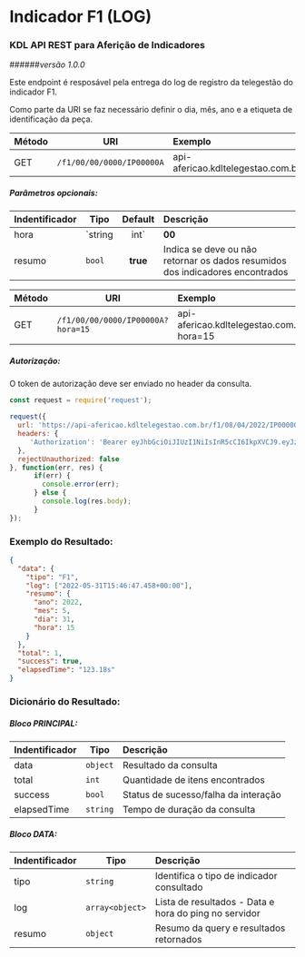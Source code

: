# Indicador F1 (LOG)
### KDL API REST para Aferição de Indicadores
######*versão 1.0.0*

Este endpoint é resposável pela entrega do log de registro da telegestão do indicador F1.

Como parte da URI se faz necessário definir o dia, mês, ano e a etiqueta de identificação da peça.

| Método | URI | Exemplo                                                    | 
| --- | --- | :-----------                                               | 
| GET | `/f1/00/00/0000/IP00000A` | api-afericao.kdltelegestao.com.br/f1/10/05/2022/IP00001A |

##### Parâmetros opcionais:
| Indentificador | Tipo   | Default   |  Descrição                                                                        | 
| -------------- | -------| :--------:| :------------------------------------------------------------------------------   | 
| hora   | `string|int`  |  **00** | Se informado o parâmetro hora, será retornado somente os resultados encontrado no intervalo da hora do dia/mês/ano solicitado. Por default são retornas todos registro criados no dia/mês/ano solicitado. |
| resumo   | `bool`  |  **true** | Indica se deve ou não retornar os dados resumidos dos indicadores encontrados  |

| Método | URI | Exemplo                                                    | 
| --- | --- | :-----------                                               | 
| GET | `/f1/00/00/0000/IP00000A?hora=15` | api-afericao.kdltelegestao.com.br/f1/10/05/2022/IP00001A?hora=15 |

##### Autorização:
O token de autorização deve ser enviado no header da consulta.
```javascript
const request = require('request');

request({
  url: 'https://api-afericao.kdltelegestao.com.br/f1/08/04/2022/IP00000A?hora=15',
  headers: {
     'Authorization': 'Bearer eyJhbGciOiJIUzI1NiIsInR5cCI6IkpXVCJ9.eyJzdWIiOiIxMjM0NTY3ODkwIiwibmFtZSI6IkpvaG4gRG9lIiwiaWF0IjoxNTE2MjM5MDIyfQ.SflKxwRJSMeKKF2QT4fwpMeJf36POk6yJV_adQssw5c'
  },
  rejectUnauthorized: false
}, function(err, res) {
      if(err) {
        console.error(err);
      } else {
        console.log(res.body);
      }
});
```

### Exemplo do Resultado:
``` json
{
  "data": {
    "tipo": "F1",
    "log": ["2022-05-31T15:46:47.458+00:00"],
    "resumo": {
      "ano": 2022,
      "mes": 5,
      "dia": 31,
      "hora": 15
    }
  },
  "total": 1,
  "success": true,
  "elapsedTime": "123.18s"
}
```
### Dicionário do Resultado:
##### Bloco PRINCIPAL:
| Indentificador | Tipo | Descrição | 
| :------ | ---------| :------------------------------------------                  | 
| data   | `object` | Resultado da consulta                                        | 
| total  | `int`    | Quantidade de itens encontrados                              | 
| success| `bool`   | Status de sucesso/falha da interação                         | 
| elapsedTime   | `string` | Tempo de duração da consulta                          | 

##### Bloco DATA:
| Indentificador | Tipo | Descrição                                                    | 
| :------ | ---------|  :------------------------------------------                | 
| tipo   | `string` | Identifica o tipo de indicador consultado                    | 
| log| `array<object>` | Lista de resultados - Data e hora do ping no servidor     | 
| resumo | `object` | Resumo da query e resultados retornados                      |  